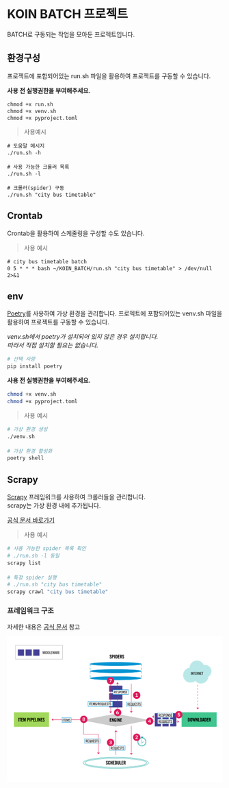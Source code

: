 # KOIN BATCH 프로젝트

BATCH로 구동되는 작업을 모아둔 프로젝트입니다.

## 환경구성

프로젝트에 포함되어있는 run.sh 파일을 활용하여 프로젝트를 구동할 수 있습니다.

**사용 전 실행권한을 부여해주세요.**

```shell
chmod +x run.sh
chmod +x venv.sh
chmod +x pyproject.toml
```

> 사용예시

```shell
# 도움말 메시지
./run.sh -h

# 사용 가능한 크롤러 목록
./run.sh -l

# 크롤러(spider) 구동
./run.sh "city bus timetable"
```

## Crontab

Crontab을 활용하여 스케줄링을 구성할 수도 있습니다.

> 사용 예시

```shell
# city bus timetable batch
0 5 * * * bash ~/KOIN_BATCH/run.sh "city bus timetable" > /dev/null 2>&1
```

## env

[Poetry](https://python-poetry.org/)를 사용하여 가상 환경을 관리합니다.
프로젝트에 포함되어있는 venv.sh 파일을 활용하여 프로젝트를 구동할 수 있습니다.

*venv.sh에서 poetry가 설치되어 있지 않은 경우 설치합니다.  
따라서 직접 설치할 필요는 없습니다.*
```bash
# 선택 사항
pip install poetry
```

**사용 전 실행권한을 부여해주세요.**

```bash
chmod +x venv.sh
chmod +x pyproject.toml
```

> 사용 예시

```bash
# 가상 환경 생성
./venv.sh

# 가상 환경 활성화
poetry shell
```

## Scrapy

[Scrapy](https://scrapy.org/) 프레임워크를 사용하여 크롤러들을 관리합니다.  
scrapy는 가상 환경 내에 추가됩니다.

[공식 문서 바로가기](https://docs.scrapy.org/en/latest/)

> 사용 예시

```bash
# 사용 가능한 spider 목록 확인
# ./run.sh -l 동일
scrapy list

# 특정 spider 실행
# ./run.sh "city bus timetable"
scrapy crawl "city bus timetable"
```

### 프레임워크 구조

자세한 내용은 [공식 문서](https://docs.scrapy.org/en/latest/topics/architecture.html) 참고

![data_flow.png](docs/img/data_flow.png)
